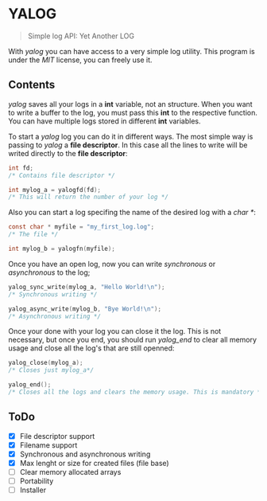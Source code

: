 # YALOG

> Simple log API: Yet Another LOG

With *yalog* you can have access to a very simple log utility.
This program is under the *MIT* license, you can freely use it.

## Contents

*yalog* saves all your logs in a **int** variable, not an structure. When you
want to write a buffer to the log, you must pass this **int** to the respective
function. You can have multiple logs stored in different **int** variables.

To start a *yalog* log you can do it in different ways. The most simple way is
passing to *yalog* a **file descriptor**. In this case all the lines to write
will be writed directly to the **file descriptor**:

```c
int fd;
/* Contains file descriptor */

int mylog_a = yalogfd(fd);
/* This will return the number of your log */
```

Also you can start a log specifing the name of the desired log with a *char \**:

```c
const char * myfile = "my_first_log.log";
/* The file */

int mylog_b = yalogfn(myfile);
```

Once you have an open log, now you can write *synchronous* or *asynchronous* to
the log;

```c
yalog_sync_write(mylog_a, "Hello World!\n");
/* Synchronous writing */

yalog_async_write(mylog_b, "Bye World!\n");
/* Asynchronous writing */
```

Once your done with your log you can close it the log. This is not necessary,
but once you end, you should run *yalog_end* to clear all memory usage and
close all the log's that are still openned:

```c
yalog_close(mylog_a);
/* Closes just mylog_a*/

yalog_end();
/* Closes all the logs and clears the memory usage. This is mandatory */
```

## ToDo

- [x] File descriptor support
- [x] Filename support
- [x] Synchronous and asynchronous writing
- [x] Max lenght or size for created files (file base)
- [ ] Clear memory allocated arrays
- [ ] Portability
- [ ] Installer
